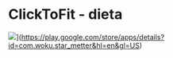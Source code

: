 # ClickToFit - dieta

<img src="[path/to/image.png](https://github.com/wojciechkubiak/click-to-fit/assets/26802042/71a45e59-f06e-4a0a-a00a-cac2ba718326)">](https://play.google.com/store/apps/details?id=com.woku.star_metter&hl=en&gl=US)
